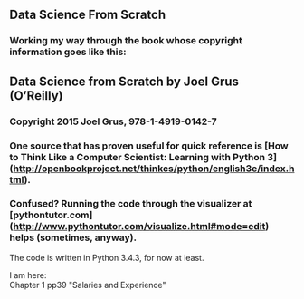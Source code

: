 ## Data Science From Scratch  

### Working my way through the book whose copyright information goes like this:  

## Data Science from Scratch by Joel Grus (O’Reilly)
### Copyright 2015 Joel Grus, 978-1-4919-0142-7


### One source that has proven useful for quick reference is [How to Think Like a Computer Scientist: Learning with Python 3] (http://openbookproject.net/thinkcs/python/english3e/index.html).

### Confused? Running the code through the visualizer at [pythontutor.com] (http://www.pythontutor.com/visualize.html#mode=edit) helps (sometimes, anyway).

The code is written in Python 3.4.3, for now at least.

I am here:  
Chapter 1 pp39 "Salaries and Experience"

